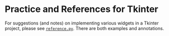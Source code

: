 # Practice and References for Tkinter

For suggestions (and notes) on implementing various widgets in a Tkinter project, please see [`reference.py`](https://github.com/ZanClifton/intermediate-python-projects/blob/main/08-miles-to-km/reference/reference.py). There are both examples and annotations.